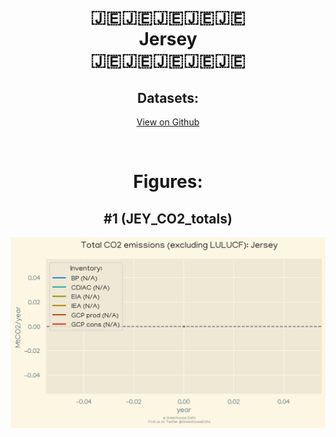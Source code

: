 
<center>
<h1 align="center">
🇯🇪🇯🇪🇯🇪🇯🇪🇯🇪
<br>
Jersey
<br>
🇯🇪🇯🇪🇯🇪🇯🇪🇯🇪
</h1>
<h2>Datasets:</h2>
<p><a href="https://github.com/dquintani/Greenhouse-Data/tree/master/country_data/JEY_Jersey/data">View on Github</a>
<br></p><p><br></p>
<h1>Figures:</h1><h2>#1 (JEY_CO2_totals)</h2>
<p><img alt="" src="figures/JEY_CO2_totals.png" /></p>